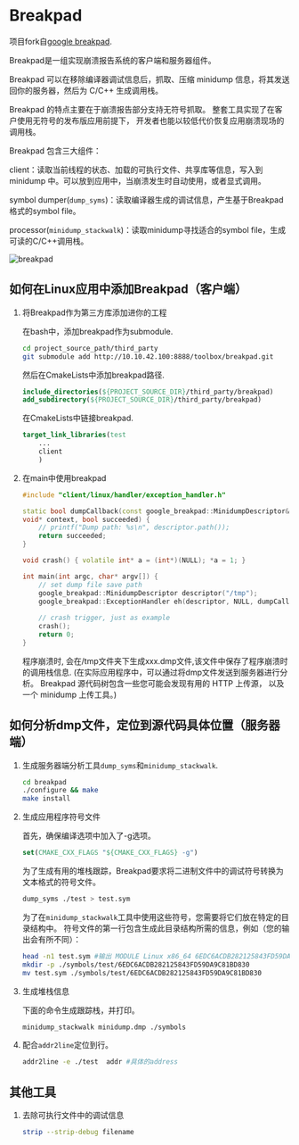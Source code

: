 # Breakpad

项目fork自[google breakpad](https://chromium.googlesource.com/breakpad/breakpad/).

Breakpad是一组实现崩溃报告系统的客户端和服务器组件。

Breakpad 可以在移除编译器调试信息后，抓取、压缩 minidump 信息，将其发送回你的服务器，然后为 C/C++ 生成调用栈。

Breakpad 的特点主要在于崩溃报告部分支持无符号抓取。 整套工具实现了在客户使用无符号的发布版应用前提下， 开发者也能以较低代价恢复应用崩溃现场的调用栈。

Breakpad 包含三大组件：

client：读取当前线程的状态、加载的可执行文件、共享库等信息，写入到 minidump 中。可以放到应用中，当崩溃发生时自动使用，或者显式调用。

symbol dumper(`dump_syms`)：读取编译器生成的调试信息，产生基于Breakpad格式的symbol file。

processor(`minidump_stackwalk`)：读取minidump寻找适合的symbol file，生成可读的C/C++调用栈。

![breakpad](./docs/breakpad.png)


## 如何在Linux应用中添加Breakpad（客户端）
1.  将Breakpad作为第三方库添加进你的工程
    
    在bash中，添加breakpad作为submodule.
    ```sh
    cd project_source_path/third_party
    git submodule add http://10.10.42.100:8888/toolbox/breakpad.git
    ```
    
    然后在CmakeLists中添加breakpad路径.
    ```cmake
    include_directories(${PROJECT_SOURCE_DIR}/third_party/breakpad)
    add_subdirectory(${PROJECT_SOURCE_DIR}/third_party/breakpad)
    ```

    在CmakeLists中链接breakpad.
    ```cmake
    target_link_libraries(test
        ...
        client
        )
    ```

2.  在main中使用breakpad

    ```c++
    #include "client/linux/handler/exception_handler.h"
    
    static bool dumpCallback(const google_breakpad::MinidumpDescriptor& descriptor,
    void* context, bool succeeded) {
        // printf("Dump path: %s\n", descriptor.path());
        return succeeded;
    }

    void crash() { volatile int* a = (int*)(NULL); *a = 1; }
    
    int main(int argc, char* argv[]) {
        // set dump file save path
        google_breakpad::MinidumpDescriptor descriptor("/tmp"); 
        google_breakpad::ExceptionHandler eh(descriptor, NULL, dumpCallback, NULL, true, -1);
        
        // crash trigger, just as example
        crash();
        return 0;
    }
    ```
    
    程序崩溃时, 会在/tmp文件夹下生成xxx.dmp文件,该文件中保存了程序崩溃时的调用栈信息.
    (在实际应用程序中，可以通过将dmp文件发送到服务器进行分析。
    Breakpad 源代码树包含一些您可能会发现有用的 HTTP 上传源，
    以及一个 minidump 上传工具。)

## 如何分析dmp文件，定位到源代码具体位置（服务器端）

1.  生成服务器端分析工具`dump_syms`和`minidump_stackwalk`.

    ```sh
    cd breakpad
    ./configure && make
    make install
    ```

2.  生成应用程序符号文件
    
    首先，确保编译选项中加入了-g选项。
    ```cmake
    set(CMAKE_CXX_FLAGS "${CMAKE_CXX_FLAGS} -g")
    ```    

    为了生成有用的堆栈跟踪，Breakpad要求将二进制文件中的调试符号转换为文本格式的符号文件。
    
    ```sh
    dump_syms ./test > test.sym
    ```

    为了在`minidump_stackwalk`工具中使用这些符号，您需要将它们放在特定的目录结构中。
    符号文件的第一行包含生成此目录结构所需的信息，例如（您的输出会有所不同）：
    ```sh
    head -n1 test.sym #输出 MODULE Linux x86_64 6EDC6ACDB282125843FD59DA9C81BD830
    mkdir -p ./symbols/test/6EDC6ACDB282125843FD59DA9C81BD830
    mv test.sym ./symbols/test/6EDC6ACDB282125843FD59DA9C81BD830
    ```
    
3. 生成堆栈信息
   
   下面的命令生成跟踪栈，并打印。
    ```sh
    minidump_stackwalk minidump.dmp ./symbols
    ```
   
4. 配合`addr2line`定位到行。

    ```sh
    addr2line -e ./test  addr #具体的address
    ```


## 其他工具

1.  去除可执行文件中的调试信息

    ```sh
    strip --strip-debug filename
    ```
